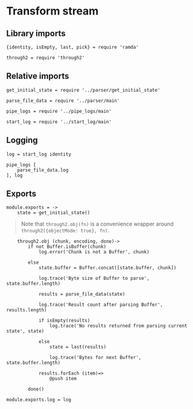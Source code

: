 # Transform stream

## Library imports

	{identity, isEmpty, last, pick} = require 'ramda'

	through2 = require 'through2'


## Relative imports

	get_initial_state = require '../parser/get_initial_state'

	parse_file_data = require '../parser/main'

	pipe_logs = require '../pipe_logs/main'

	start_log = require '../start_log/main'


## Logging

	log = start_log identity

	pipe_logs [
		parse_file_data.log
	], log


## Exports

	module.exports = ->
		state = get_initial_state()

> Note that `through2.obj(fn)` is a convenience wrapper around `through2({objectMode: true}, fn)`.

		through2.obj (chunk, encoding, done)->
			if not Buffer.isBuffer(chunk)
				log.error('Chunk is not a Buffer', chunk)

			else
				state.buffer = Buffer.concat([state.buffer, chunk])

				log.trace('Byte size of Buffer to parse', state.buffer.length)

				results = parse_file_data(state)

				log.trace('Result count after parsing Buffer', results.length)

				if isEmpty(results)
					log.trace('No results returned from parsing current state', state)

				else
					state = last(results)

					log.trace('Bytes for next Buffer', state.buffer.length)

				results.forEach (item)=>
					@push item

			done()

	module.exports.log = log
